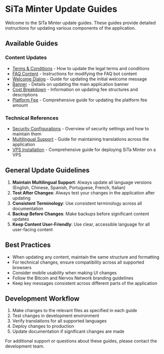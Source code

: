 # SiTa Minter Update Guides

Welcome to the SiTa Minter update guides. These guides provide detailed instructions for updating various components of the application.

## Available Guides

### Content Updates
- [Terms & Conditions](./terms-and-conditions.md) - How to update the legal terms and conditions
- [FAQ Content](./faq-content.md) - Instructions for modifying the FAQ bot content
- [Welcome Dialog](./welcome-dialog.md) - Guide for updating the initial welcome message
- [Banner](./banner.md) - Details on updating the main application banner
- [Cost Breakdown](./cost-breakdown.md) - Information on updating fee structures and descriptions
- [Platform Fee](./platform-fee.md) - Comprehensive guide for updating the platform fee amount

### Technical References
- [Security Configurations](./security-configurations.md) - Overview of security settings and how to maintain them
- [Multilingual Support](./multilingual-support.md) - Guide for maintaining translations across the application
- [VPS Installation](../deployment/vps-installation-guide.md) - Comprehensive guide for deploying SiTa Minter on a VPS

## General Update Guidelines

1. **Maintain Multilingual Support**: Always update all language versions (English, Chinese, Spanish, Portuguese, French, Italian)
2. **Test After Changes**: Always test your changes in the application after updating
3. **Consistent Terminology**: Use consistent terminology across all documentation
4. **Backup Before Changes**: Make backups before significant content updates
5. **Keep Content User-Friendly**: Use clear, accessible language for all user-facing content

## Best Practices

- When updating any content, maintain the same structure and formatting
- For technical changes, ensure compatibility across all supported browsers
- Consider mobile usability when making UI changes
- Follow the Bitcoin and Nervos Network branding guidelines
- Keep key messages consistent across different parts of the application

## Development Workflow

1. Make changes to the relevant files as specified in each guide
2. Test changes in development environment
3. Verify translations for all supported languages
4. Deploy changes to production
5. Update documentation if significant changes are made

For additional support or questions about these guides, please contact the development team.